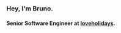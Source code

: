 ### Hey, I'm Bruno.

#### Senior Software Engineer at [loveholidays](https://careers.loveholidays.com).
